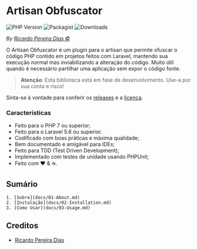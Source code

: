 # Artisan Obfuscator

![PHP Version](https://img.shields.io/packagist/php-v/plexi/artisan-obfuscator.svg)
![Packagist](https://img.shields.io/packagist/v/plexi/artisan-obfuscator.svg)
![Downloads](https://img.shields.io/packagist/dm/plexi/artisan-obfuscator.svg)

*By [Ricardo Pereira Dias &copy;](https://rpdesignerfly.github.io)*

O Artisan Obfuscator é um plugin para o artisan que permite ofuscar o código PHP contido em projetos feitos com Laravel, mantendo sua execução normal mas inviabilizando a alteração do código. Muito útil quando é necessário partilhar uma aplicação sem expor o código fonte.

> **Atenção**:
> Esta biblioteca está em fase de desenvolvimento. Use-a por sua conta e risco!

Sinta-se à vontade para conferir os [releases](https://github.com/rpdesignerfly/artisan-obfuscator/releases) e a [licença](license.md).

### Características

  * Feito para o PHP 7 ou superior;
  * Feito para o Laravel 5.6 ou superior.
  * Codificado com boas práticas e máxima qualidade;
  * Bem documentado e amigável para IDEs;
  * Feito para TDD (Test Driven Development);
  * Implementado com testes de unidade usando PHPUnit;
  * Feito com :heart: &amp; :coffee:.

  ## Sumário

    1. [Sobre](docs/01-About.md)
    2. [Instalação](docs/02-Installation.md)
    3. [Como Usar](docs/03-Usage.md)

## Creditos

- [Ricardo Pereira Dias](https://rpdesignerfly.github.io)
